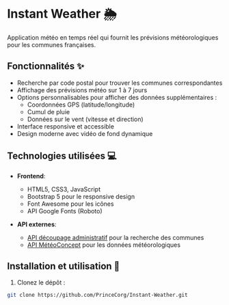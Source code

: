 # Instant Weather 🌦️

Application météo en temps réel qui fournit les prévisions météorologiques pour les communes françaises.

## Fonctionnalités ✨

- Recherche par code postal pour trouver les communes correspondantes
- Affichage des prévisions météo sur 1 à 7 jours
- Options personnalisables pour afficher des données supplémentaires :
  - Coordonnées GPS (latitude/longitude)
  - Cumul de pluie
  - Données sur le vent (vitesse et direction)
- Interface responsive et accessible
- Design moderne avec vidéo de fond dynamique

## Technologies utilisées 💻

- **Frontend**:
  - HTML5, CSS3, JavaScript
  - Bootstrap 5 pour le responsive design
  - Font Awesome pour les icônes
  - API Google Fonts (Roboto)

- **API externes**:
  - [API découpage administratif](https://geo.api.gouv.fr/decoupage-administratif/communes) pour la recherche des communes
  - [API MétéoConcept](https://api.meteo-concept.com/) pour les données météorologiques

## Installation et utilisation 🚀

1. Clonez le dépôt :
```bash
git clone https://github.com/PrinceCorg/Instant-Weather.git